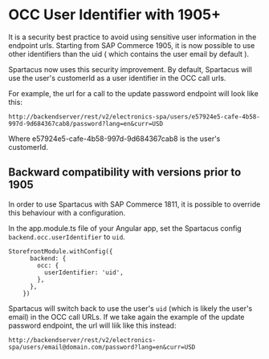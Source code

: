 # OCC User Identifier with 1905+

It is a security best practice to avoid using sensitive user information in the endpoint urls.  Starting from SAP Commerce 1905, it is now possible to use other identifiers than the uid ( which contains the user email by default ).

Spartacus now uses this security improvement.  By default, Spartacus will use the user's customerId as a user identifier in the OCC call urls.

For example, the url for a call to the update password endpoint will look like this:

```
http://backendserver/rest/v2/electronics-spa/users/e57924e5-cafe-4b58-997d-9d684367cab8/password?lang=en&curr=USD
```

Where e57924e5-cafe-4b58-997d-9d684367cab8 is the user's customerId.

## Backward compatibility with versions prior to 1905

In order to use Spartacus with SAP Commerce 1811, it is possible to override this behaviour with a configuration.

In the app.module.ts file of your Angular app, set the Spartacus config `backend.occ.userIdentifier` to `uid`.  

```
StorefrontModule.withConfig({
      backend: {
        occ: {
          userIdentifier: 'uid',
        },
      },
    })
```

Spartacus will switch back to use the user's `uid` (which is likely the user's email) in the OCC call URLs. If we take again the example of the update password endpoint, the url will liik like this instead:

```
http://backendserver/rest/v2/electronics-spa/users/email@domain.com/password?lang=en&curr=USD
```




